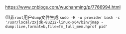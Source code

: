 https://www.cnblogs.com/wuchanming/p/7766994.html


(1)非`root`用户`dump`文件生成
`sudo -H -u provider bash -c '/usr/local/zxjdk-8u212-linux-x64/bin/jmap -dump:live,format=b,file=fm_full_mem.hprof pid' `
